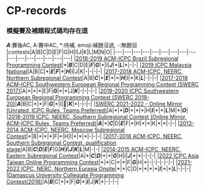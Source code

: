 # CP-records
### 模擬賽及補題程式碼均存在這

***A***:賽後AC, A:賽中AC, \*:待補, emoji:補題沒過, -:無題目
|contests|A|B|C|D|E|F|G|H|I|J|K|L|M|N|O|
|---|---|---|---|---|---|---|---|---|---|---|---|---|---|---|---|
|[2018-2019 ACM-ICPC Brazil Subregional Programming Contest](https://codeforces.com/gym/101908)|\*|***B***|C|D|E|***F***|***G***|\*|I|***J***|\*|***L***|\*|-|-|
|[2019 ICPC Malaysia National](https://codeforces.com/gym/102219)|A|B|C|\*|***E***|***F***|\*|***H***|I|J|K|-|-|-|-|
|[2017-2018 ACM-ICPC, NEERC, Northern Subregional Contest](https://codeforces.com/gym/101612)|A|B|***C***|\*|***E***|\*|\*|***H***|I|\*|K|***L***|-|-|-|
|[2017-2018 ACM-ICPC Southwestern European Regional Programming Contest (SWERC 2017)](https://codeforces.com/gym/101635)|A|\*|\*|\*|E|F|***G***|\*|\*|J|***K***|-|-|-|-|
|[2019-2020 ICPC Southwestern European Regional Programming Contest (SWERC 2019-20)](https://codeforces.com/gym/102501)|***A***|B|C|\*|\*|F|***G***|\*|I|🖕|***K***|\*|-|-|-|
|[SWERC 2021-2022 - Online Mirror (Unrated, ICPC Rules, Teams Preferred)](https://codeforces.com/contest/1662)|A|\*|\*|***D***|\*|\*|\*|H|***I***|\*|\*|***L***|M|\*|***O***|
|[2018-2019 ICPC, NEERC, Southern Subregional Contest (Online Mirror, ACM-ICPC Rules, Teams Preferred)](https://codeforces.com/contest/1070)|***A***|\*|***C***|D|***E***|F|\*|H|\*|\*|K|\*|\*|-|-|
|[2013-2014 ACM-ICPC, NEERC, Moscow Subregional Contest](https://codeforces.com/gym/100257)|\*|B|\*|\*|\*|F|\*|H|I|\*|\*|\*|-|-|-|
|[2017-2018 ACM-ICPC, NEERC, Southern Subregional Contest, qualification stage](https://codeforces.com/contest/847)|A|B|***C***|***D***|***E***|***F***|G|***H***|***I***|***J***|***K***|***L***|M|-|-|
|[2014-2015 ACM-ICPC, NEERC, Eastern Subregional Contest](https://codeforces.com/gym/100507)|A|\*|***C***|***D***|\*|\*|***G***|H|I|***J***|\*|\*|-|-|-|
|[2022 ICPC Asia Taiwan Online Programming Contest](https://codeforces.com/gym/103990)|\*|\*|C|\*|\*|F|***G***|H|\*|-|-|-|-|-|-|
|[2021-2022 ICPC, NERC, Northern Eurasia Onsite](https://codeforces.com/contest/1666)|\*|\*|C|D|\*|\*|\*|\*|***I***|\*|\*|***L***|-|-|-|
|[Damascus University Collegiate Programming Contest(2018)](https://codeforces.com/gym/101808)|A|***B***|C|\*|\*|F|***G***|\*|***I***|J|***K***|\*|-|-|-|